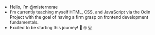 - Hello, I’m @misternorae
- I'm currently teaching myself HTML, CSS, and JavaScript via the Odin Project with the goal of having a firm grasp on frontend development fundamentals.
- Excited to be starting this journey! 👋 🤓 💻
